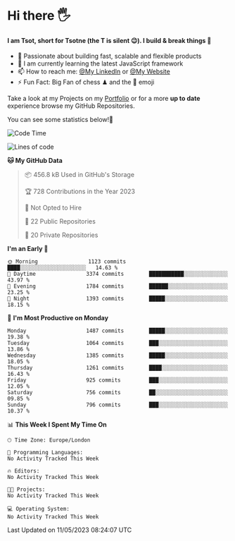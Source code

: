 # Hi there :raised_hand_with_fingers_splayed:
#### I am Tsot, short for Tsotne (the T is silent :wink:). I build & break things :space_invader:
- :telescope: Passionate about building fast, scalable and flexible products
- :seedling: I am currently learning the latest JavaScript framework 
- :mailbox: How to reach me: [@My LinkedIn](https://www.linkedin.com/in/tsotne-gvadzabia/) or [@My Website](https://tsotne.co.uk/contact)
- :zap: Fun Fact: Big Fan of chess ♟ and the 👾 emoji

Take a look at my Projects on my [Portfolio](https://tsotne.co.uk/) or for a more **up to date** experience browse my GitHub Repositories.

You can see some statistics below!:space_invader:
<!--START_SECTION:waka-->
![Code Time](http://img.shields.io/badge/Code%20Time-761%20hrs%202%20mins-blue)

![Lines of code](https://img.shields.io/badge/From%20Hello%20World%20I%27ve%20Written-4.7%20million%20lines%20of%20code-blue)

**🐱 My GitHub Data** 

> 📦 456.8 kB Used in GitHub's Storage 
 > 
> 🏆 728 Contributions in the Year 2023
 > 
> 🚫 Not Opted to Hire
 > 
> 📜 22 Public Repositories 
 > 
> 🔑 20 Private Repositories 
 > 
**I'm an Early 🐤** 

```text
🌞 Morning                1123 commits        ████░░░░░░░░░░░░░░░░░░░░░   14.63 % 
🌆 Daytime                3374 commits        ███████████░░░░░░░░░░░░░░   43.97 % 
🌃 Evening                1784 commits        ██████░░░░░░░░░░░░░░░░░░░   23.25 % 
🌙 Night                  1393 commits        █████░░░░░░░░░░░░░░░░░░░░   18.15 % 
```
📅 **I'm Most Productive on Monday** 

```text
Monday                   1487 commits        █████░░░░░░░░░░░░░░░░░░░░   19.38 % 
Tuesday                  1064 commits        ███░░░░░░░░░░░░░░░░░░░░░░   13.86 % 
Wednesday                1385 commits        █████░░░░░░░░░░░░░░░░░░░░   18.05 % 
Thursday                 1261 commits        ████░░░░░░░░░░░░░░░░░░░░░   16.43 % 
Friday                   925 commits         ███░░░░░░░░░░░░░░░░░░░░░░   12.05 % 
Saturday                 756 commits         ██░░░░░░░░░░░░░░░░░░░░░░░   09.85 % 
Sunday                   796 commits         ███░░░░░░░░░░░░░░░░░░░░░░   10.37 % 
```


📊 **This Week I Spent My Time On** 

```text
🕑︎ Time Zone: Europe/London

💬 Programming Languages: 
No Activity Tracked This Week

🔥 Editors: 
No Activity Tracked This Week

🐱‍💻 Projects: 
No Activity Tracked This Week

💻 Operating System: 
No Activity Tracked This Week
```


 Last Updated on 11/05/2023 08:24:07 UTC
<!--END_SECTION:waka-->
